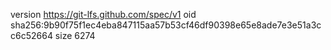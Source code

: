 version https://git-lfs.github.com/spec/v1
oid sha256:9b90f75f1ec4eba847115aa57b53cf46df90398e65e8ade7e3e51a3cc6c52664
size 6274
